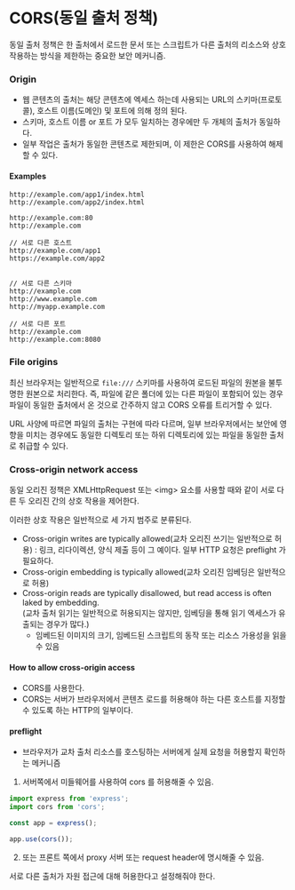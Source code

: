 # CORS(동일 출처 정책)

동일 출처 정책은 한 출처에서 로드한 문서 또는 스크립트가 다른 출처의 리소스와 상호 작용하는 방식을 제한하는 중요한 보안 메커니즘.

### Origin

* 웹 콘텐츠의 출처는 해당 콘텐츠에 엑세스 하는데 사용되는 URL의 스키마(프로토콜), 호스트 이름(도메인) 및 포트에 의해 정의 된다.
* 스키마, 호스트 이름 or 포트 가 모두 일치하는 경우에만 두 개체의 출처가 동일하다.
* 일부 작업은 출처가 동일한 콘텐츠로 제한되며, 이 제한은 CORS를 사용하여 해제할 수 있다.

#### Examples

```
http://example.com/app1/index.html
http://example.com/app2/index.html

http://example.com:80
http://example.com

// 서로 다른 호스트
http://example.com/app1
https://example.com/app2


// 서로 다른 스키마
http://example.com
http://www.example.com
http://myapp.example.com

// 서로 다른 포트
http://example.com
http://example.com:8080
```

### File origins

최신 브라우저는 일반적으로 `file:///` 스키마를 사용하여 로드된 파일의 원본을 불투명한 원본으로 처리한다. 즉, 파일에 같은 폴더에 있는 다른 파일이 포함되어 있는 경우 파일이 동일한 출처에서 온 것으로 간주하지 않고 CORS 오류를 트리거할 수 있다.

URL 사양에 따르면 파일의 출처는 구현에 따라 다르며, 일부 브라우저에서는 보안에 영향을 미치는 경우에도 동일한 디렉토리 또는 하위 디렉토리에 있는 파일을 동일한 출처로 취급할 수 있다.



### Cross-origin network access

동일 오리진 정책은 XMLHttpRequest 또는 \<img> 요소를 사용할 때와 같이 서로 다른 두 오리진 간의 상호 작용을 제어한다.

이러한 상호 작용은 일반적으로 세 가지 범주로 분류된다.

* Cross-origin writes are typically allowed(교차 오리진 쓰기는 일반적으로 허용) : 링크, 리다이렉션, 양식 제출 등이 그 예이다. 일부 HTTP 요청은 preflight 가 필요하다.
* Cross-origin embedding is typically allowed(교차 오리진 임베딩은 일반적으로 허용)
* Cross-origin reads are typically disallowed, but read access is often laked by embedding.\
  (교차 출처 읽기는 일반적으로 허용되지는 않지만, 임베딩을 통해 읽기 엑세스가 유출되는 경우가 많다.)
  * 임베드된 이미지의 크기, 임베드된 스크립트의 동작 또는 리소스 가용성을 읽을 수 있음

#### How to allow cross-origin access

* CORS를 사용한다.&#x20;
* CORS는 서버가 브라우저에서 콘텐츠 로드를 허용해야 하는 다른 호스트를 지정할 수 있도록 하는 HTTP의 일부이다.

#### preflight

* 브라우저가 교차 출처 리소스를 호스팅하는 서버에게 실제 요청을 허용할지 확인하는 메커니즘



1. 서버쪽에서 미들웨어를 사용하여 cors 를 허용해줄 수 있음.

```javascript
import express from 'express';
import cors from 'cors';

const app = express();

app.use(cors());
```

2. 또는 프론트 쪽에서 proxy 서버 또는 request header에 명시해줄 수 있음.

서로 다른 출처가 자원 접근에 대해 허용한다고 설정해줘야 한다.

















